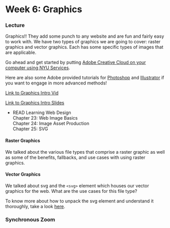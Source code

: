 # Week 6: Graphics

### Lecture

Graphics!! They add some punch to any website and are fun and fairly easy to work with. We have two types of graphics we are going to cover: raster graphics and vector graphics. Each has some specific types of images that are applicable.

Go ahead and get started by putting [Adobe Creative Cloud on your computer using NYU Services](https://www.nyu.edu/servicelink/KB0017797).

Here are also some Adobe provided tutorials for [Photoshop](https://helpx.adobe.com/photoshop/tutorials.html) and [Illustrator](https://helpx.adobe.com/illustrator/tutorials.html) if you want to engage in more advanced methods!

[Link to Graphics Intro Vid](https://nyu.zoom.us/rec/play/qBxqWuFE5MA8BBgiIKhry-QZ8He1mtEOnY-4KEV75HfjMw7mbunGRhyt9bAunX5ezGBaFfGH2UQ2b0I.zg1AJqabvYq1op_g)

[Link to Graphics Intro Slides](https://onetimeuser.github.io/intro-web-comp-principles/week-6/week6.pdf)

- READ Learning Web Design\
    Chapter 23: Web Image Basics\
    Chapter 24: Image Asset Production\
    Chapter 25: SVG

#### Raster Graphics

We talked about the various file types that comprise a raster graphic as well as some of the benefits, fallbacks, and use cases with using raster graphics.


#### Vector Graphics

We talked about svg and the `<svg>` element which houses our vector graphics for the web. What are the use cases for this file type?

To know more about how to unpack the svg element and understand it thoroughly, take a look [here](https://css-tricks.com/svg-path-syntax-illustrated-guide/).


### Synchronous Zoom
